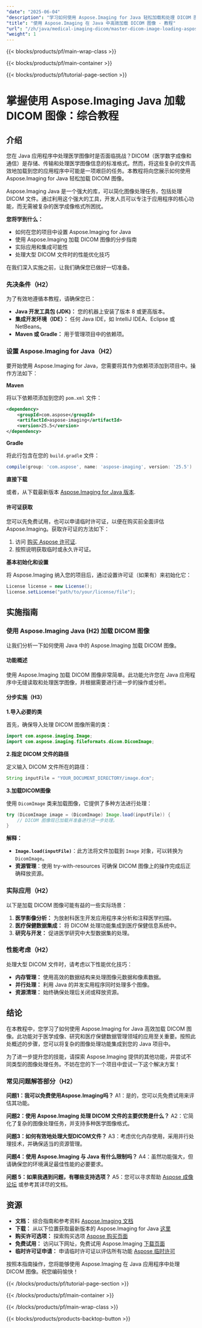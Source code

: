 ```yaml
---
"date": "2025-06-04"
"description": "学习如何使用 Aspose.Imaging for Java 轻松加载和处理 DICOM 图像。这份全面的指南将帮助您简化医学成像任务。"
"title": "使用 Aspose.Imaging 在 Java 中高效加载 DICOM 图像 - 教程"
"url": "/zh/java/medical-imaging-dicom/master-dicom-image-loading-aspose-imaging-java/"
"weight": 1
---
```


{{< blocks/products/pf/main-wrap-class >}}

{{< blocks/products/pf/main-container >}}

{{< blocks/products/pf/tutorial-page-section >}}
# 掌握使用 Aspose.Imaging Java 加载 DICOM 图像：综合教程

## 介绍

您在 Java 应用程序中处理医学图像时是否面临挑战？DICOM（医学数字成像和通信）是存储、传输和处理医学图像信息的标准格式。然而，将这些复杂的文件高效地加载到您的应用程序中可能是一项艰巨的任务。本教程将向您展示如何使用 Aspose.Imaging for Java 轻松加载 DICOM 图像。

Aspose.Imaging Java 是一个强大的库，可以简化图像处理任务，包括处理 DICOM 文件。通过利用这个强大的工具，开发人员可以专注于应用程序的核心功能，而无需被复杂的医学成像格式所困扰。

**您将学到什么：**

- 如何在您的项目中设置 Aspose.Imaging for Java
- 使用 Aspose.Imaging 加载 DICOM 图像的分步指南
- 实际应用和集成可能性
- 处理大型 DICOM 文件时的性能优化技巧

在我们深入实施之前，让我们确保您已做好一切准备。

### 先决条件（H2）

为了有效地遵循本教程，请确保您已：

- **Java 开发工具包 (JDK)：** 您的机器上安装了版本 8 或更高版本。
- **集成开发环境（IDE）：** 任何 Java IDE，如 IntelliJ IDEA、Eclipse 或 NetBeans。
- **Maven 或 Gradle：** 用于管理项目中的依赖项。

### 设置 Aspose.Imaging for Java（H2）

要开始使用 Aspose.Imaging for Java，您需要将其作为依赖项添加到项目中。操作方法如下：

**Maven**

将以下依赖项添加到您的 `pom.xml` 文件：

```xml
<dependency>
    <groupId>com.aspose</groupId>
    <artifactId>aspose-imaging</artifactId>
    <version>25.5</version>
</dependency>
```

**Gradle**

将此行包含在您的 `build.gradle` 文件：

```gradle
compile(group: 'com.aspose', name: 'aspose-imaging', version: '25.5')
```

**直接下载**

或者，从下载最新版本 [Aspose.Imaging for Java 版本](https://releases。aspose.com/imaging/java/).

#### 许可证获取

您可以先免费试用，也可以申请临时许可证，以便在购买前全面评估 Aspose.Imaging。获取许可证的方法如下：

1. 访问 [购买 Aspose 许可证](https://purchase。aspose.com/buy).
2. 按照说明获取临时或永久许可证。

**基本初始化和设置**

将 Aspose.Imaging 纳入您的项目后，通过设置许可证（如果有）来初始化它：

```java
License license = new License();
license.setLicense("path/to/your/license/file");
```

## 实施指南

### 使用 Aspose.Imaging Java (H2) 加载 DICOM 图像

让我们分析一下如何使用 Java 中的 Aspose.Imaging 加载 DICOM 图像。

#### 功能概述

使用 Aspose.Imaging 加载 DICOM 图像非常简单。此功能允许您在 Java 应用程序中无缝读取和处理医学图像，并根据需要进行进一步的操作或分析。

#### 分步实施（H3）

**1.导入必要的类**

首先，确保导入处理 DICOM 图像所需的类：

```java
import com.aspose.imaging.Image;
import com.aspose.imaging.fileformats.dicom.DicomImage;
```

**2.指定 DICOM 文件的路径**

定义输入 DICOM 文件所在的路径：

```java
String inputFile = "YOUR_DOCUMENT_DIRECTORY/image.dcm";
```

**3.加载DICOM图像**

使用 `DicomImage` 类来加载图像，它提供了多种方法进行处理：

```java
try (DicomImage image = (DicomImage) Image.load(inputFile)) {
    // DICOM 图像现已加载并准备进行进一步处理。
}
```

**解释：**
- **`Image.load(inputFile)`**：此方法将文件加载到 `Image` 对象，可以转换为 `DicomImage`。
- **资源管理**：使用 try-with-resources 可确保 DICOM 图像上的操作完成后正确释放资源。

### 实际应用（H2）

以下是加载 DICOM 图像可能有益的一些实际场景：

1. **医学影像分析：** 为放射科医生开发应用程序来分析和注释医学扫描。
2. **医疗保健数据集成：** 将 DICOM 处理功能集成到医疗保健信息系统中。
3. **研究与开发：** 促进医学研究中大型数据集的处理。

### 性能考虑（H2）

处理大型 DICOM 文件时，请考虑以下性能优化技巧：

- **内存管理：** 使用高效的数据结构来处理图像元数据和像素数据。
- **并行处理：** 利用 Java 的并发实用程序同时处理多个图像。
- **资源清理：** 始终确保处理后关闭或释放资源。

## 结论

在本教程中，您学习了如何使用 Aspose.Imaging for Java 高效加载 DICOM 图像。此功能对于医学成像、研究和医疗保健数据管理领域的应用至关重要。按照此处概述的步骤，您可以将复杂的图像处理功能集成到您的 Java 项目中。

为了进一步提升您的技能，请探索 Aspose.Imaging 提供的其他功能，并尝试不同类型的图像处理任务。不妨在您的下一个项目中尝试一下这个解决方案！

### 常见问题解答部分（H2）

**问题1：我可以免费使用Aspose.Imaging吗？**
A1：是的，您可以先免费试用来评估其功能。

**问题2：使用 Aspose.Imaging 处理 DICOM 文件的主要优势是什么？**
A2：它简化了复杂的图像处理任务，并支持多种医学图像格式。

**问题3：如何有效地处理大型DICOM文件？**
A3：考虑优化内存使用，采用并行处理技术，并确保适当的资源管理。

**问题4：使用 Aspose.Imaging 与 Java 有什么限制吗？**
A4：虽然功能强大，但请确保您的环境满足最佳性能的必要要求。

**问题 5：如果我遇到问题，有哪些支持选项？**
A5：您可以寻求帮助 [Aspose 成像论坛](https://forum.aspose.com/c/imaging/10) 或参考其详尽的文档。

## 资源

- **文档：** 综合指南和参考资料 [Aspose.Imaging 文档](https://reference.aspose.com/imaging/java/)
- **下载：** 从以下位置获取最新版本的 Aspose.Imaging for Java [这里](https://releases.aspose.com/imaging/java/)
- **购买许可选项：** 探索购买选项 [Aspose 购买页面](https://purchase.aspose.com/buy)
- **免费试用：** 访问以下网址，免费试用 Aspose.Imaging [下载页面](https://releases.aspose.com/imaging/java/)
- **临时许可证申请：** 申请临时许可证以评估所有功能 [Aspose 临时许可](https://purchase.aspose.com/temporary-license/)

按照本指南操作，您将能够使用 Aspose.Imaging 在 Java 应用程序中处理 DICOM 图像。祝您编码愉快！

{{< /blocks/products/pf/tutorial-page-section >}}

{{< /blocks/products/pf/main-container >}}

{{< /blocks/products/pf/main-wrap-class >}}

{{< blocks/products/products-backtop-button >}}